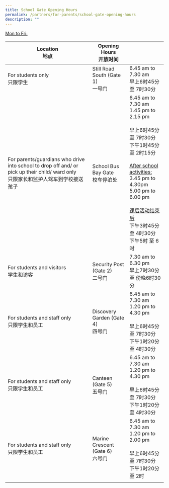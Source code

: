 ```yaml
---
title: School Gate Opening Hours
permalink: /partners/for-parents/school-gate-opening-hours
description: ""
---
```

<u> Mon to Fri: </u>

| Location<br>地点 | Opening Hours<br>开放时间 |  |
|---|---|---|
| For students only<br>只限学生 | Still Road South (Gate 1)<br>一号门 | 6.45 am to 7.30 am<br>早上6时45分 至 7时30分 |
| For parents/guardians who drive into school to drop off and/ or pick up their child/ ward only<br>只限家长和监护人驾车到学校接送孩子 | School Bus Bay Gate<br>校车停泊处 | 6.45 am to 7.30 am<br>1.45 pm to 2.15 pm<br><br> 早上6时45分 至 7时30分<br>下午1时45分 至 2时15分<br><br> <u>After school activities: </u><br>3.45 pm to 4.30pm<br>5.00 pm to 6.00 pm<br><br> <u>课后活动结束后</u><br>下午3时45分 至 4时30分<br> 下午5时 至 6时 |
| For students and visitors<br>学生和访客 | Security Post (Gate 2)<br>二号门 | 7.30 am to 6.30 pm<br>早上7时30分 至 傍晚6时30分 |
| For students and staff only<br>只限学生和员工 | Discovery Garden (Gate 4)<br>四号门 | 6.45 am to 7.30 am<br>1.20 pm to 4.30 pm<br><br> 早上6时45分 至 7时30分<br>下午1时20分 至 4时30分 |
| For students and staff only<br>只限学生和员工 | Canteen (Gate 5)<br>五号门 | 6.45 am to 7.30 am<br>1.20 pm to 4.30 pm<br><br> 早上6时45分 至 7时30分<br>下午1时20分 至 4时30分 |
| For students and staff only<br>只限学生和员工 | Marine Crescent (Gate 6)<br>六号门 | 6.45 am to 7.30 am<br>1.20 pm to 2.00 pm<br><br> 早上6时45分 至 7时30分<br>下午1时20分 至 2时 |
| | | |